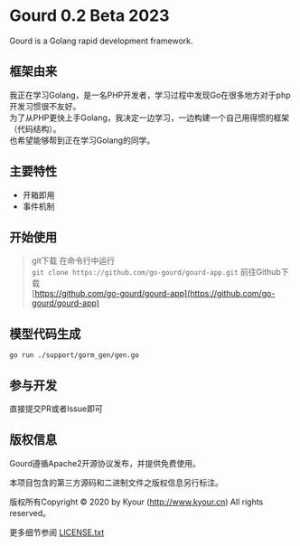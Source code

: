 
Gourd 0.2 Beta 2023
===============

Gourd is a Golang rapid development framework.

## 框架由来
我正在学习Golang，是一名PHP开发者，学习过程中发现Go在很多地方对于php开发习惯很不友好。  
为了从PHP更快上手Golang，我决定一边学习，一边构建一个自己用得惯的框架（代码结构）。  
也希望能够帮到正在学习Golang的同学。

## 主要特性
* 开箱即用
* 事件机制

## 开始使用
> git下载
> 在命令行中运行  
`git clone https://github.com/go-gourd/gourd-app.git`
>前往Github下载  
[https://github.com/go-gourd/gourd-app](https://github.com/go-gourd/gourd-app)

## 模型代码生成
```shell
go run ./support/gorm_gen/gen.go
```

## 参与开发

直接提交PR或者Issue即可

## 版权信息

Gourd遵循Apache2开源协议发布，并提供免费使用。

本项目包含的第三方源码和二进制文件之版权信息另行标注。

版权所有Copyright © 2020 by Kyour (http://www.kyour.cn) All rights reserved。

更多细节参阅 [LICENSE.txt](LICENSE.txt)